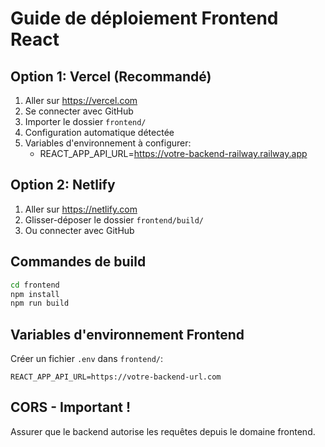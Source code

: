 # Guide de déploiement Frontend React

## Option 1: Vercel (Recommandé)

1. Aller sur https://vercel.com
2. Se connecter avec GitHub
3. Importer le dossier `frontend/`
4. Configuration automatique détectée
5. Variables d'environnement à configurer:
   - REACT_APP_API_URL=https://votre-backend-railway.railway.app

## Option 2: Netlify

1. Aller sur https://netlify.com
2. Glisser-déposer le dossier `frontend/build/`
3. Ou connecter avec GitHub

## Commandes de build

```bash
cd frontend
npm install
npm run build
```

## Variables d'environnement Frontend

Créer un fichier `.env` dans `frontend/`:
```
REACT_APP_API_URL=https://votre-backend-url.com
```

## CORS - Important !

Assurer que le backend autorise les requêtes depuis le domaine frontend. 